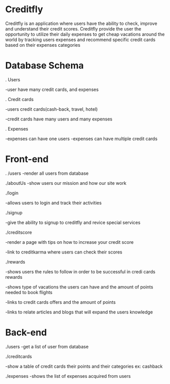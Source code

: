 


 # Creditfly

 Creditfly is an application where users have the ability to check, improve and understand their credit scores. Creditfly provide the user the opportunity to utilize their daily expenses to get cheap vacations around the world by tracking users expenses and recommend specific credit cards based on their expenses categories

# Database Schema

. Users 

 -user have many credit cards, and expenses

. Credit cards

 -users credit cards(cash-back, travel, hotel) 

 -credit cards have many users and many expenses

. Expenses

 -expenses can have one users
 -expenses can have multiple credit cards

# Front-end

. /users
  -render all users from database

./aboutUs
  -show users our mission and how our site work

./login 

 -allows users to login and track their activities 

./signup

 -give the ability to signup to creditfly and revice special services

./creditscore

 -render a page with tips on how to increase your credit score

 -link to creditkarma where users can check their scores

./rewards

 -shows users the rules to follow in order to be successful in credi cards rewards

 -shows type of vacations the users can have and the amount of points needed to book flights 

 -links to credit cards offers and the amount of points 

 -links to relate articles and blogs that will expand the users knowledge

# Back-end

./users
 -get a list of user from database 

./creditcards

 -show a table of credit cards their points and their categories ex: cashback

./expenses
 -shows the list of expenses acquired from users 

 